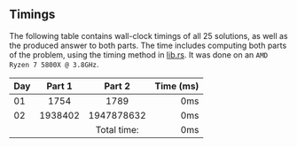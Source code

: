 ## Timings
The following table contains wall-clock timings of all 25 solutions, as well as the produced answer to both parts. The time includes computing both parts of the problem, using the timing method in [lib.rs](src/lib.rs). It was done on an `AMD Ryzen 7 5800X @ 3.8GHz`.

| Day | Part 1  |   Part 2    | Time (ms) |
|:----|:-------:|:-----------:|----------:|
| 01  |  1754   |    1789     |       0ms |
| 02  | 1938402 | 1947878632  |       0ms |
|     |         | Total time: |       0ms |
